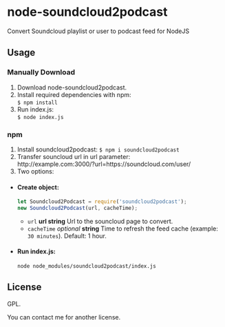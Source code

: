 # node-soundcloud2podcast
Convert Soundcloud playlist or user to podcast feed for NodeJS

## Usage
### Manually Download
1. Download node-soundcloud2podcast.
2. Install required dependencies with npm:  
`$ npm install`
3. Run index.js:  
`$ node index.js`

### npm
1. Install soundcloud2podcast:
`$ npm i soundcloud2podcast`
2. Transfer souncloud url in url parameter:  
 http://<i></i>example.com:3000/?url=https:<i></i>//soundcloud.com/user/
3. Two options: 
<ul>
 <li><h4>Create object:</h4>

```js
let Soundcloud2Podcast = require('soundcloud2podcast');
new Soundcloud2Podcast(url, cacheTime);
```
   - `url` **url string** Url to the souncloud page to convert.
   - `cacheTime` _optional_ **string** Time to refresh the feed cache (example: `30 minutes`). Default: 1 hour.
</li>
<li> <h4>Run index.js:</h4>  
 <code>node node_modules/soundcloud2podcast/index.js</code>
 </li>
 </ul>
 
## License
GPL.

You can contact me for another license.
